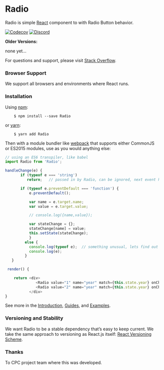 # Radio

Radio is simple [React] component to with Radio Button behavior.

[![Codecov][codecov-badge]][codecov]
[![Discord][discord-badge]][discord]


**Older Versions:**

none yet...

For questions and support, please visit [Stack Overflow](http://stackoverflow.com/questions/tagged/Radio).

### Browser Support

We support all browsers and environments where React runs.

### Installation

Using [npm](https://www.npmjs.com/):
```
    $ npm install --save Radio
```
   or [yarn](https://yarnpkg.com/en/docs/migrating-from-npm):
```
    $ yarn add Radio
```

Then with a module bundler like [webpack](https://webpack.github.io/) that supports either CommonJS or ES2015 modules, use as you would anything else:

```js
// using an ES6 transpiler, like babel
import Radio from 'Radio';

handleChange(e) {
       if (typeof e === 'string')
          return;   // passed in by Radio, can be ignored, next event has target.name

       if (typeof e.preventDefault === 'function') {
           e.preventDefault();

           var name = e.target.name;
           var value = e.target.value;

           // console.log({name,value});

           var stateChange = {};
           stateChange[name] = value;
           this.setState(stateChange);
           }
         else {
           console.log(typeof e);  // something unusual, lets find out
           console.log(e);
         }
   }

 render() {

    return <div>
              <Radio value="1" name="year" match={this.state.year} onChange={this.handleChange} />Year 1
              <Radio value="2" name="year" match={this.state.year} onChange={this.handleChange} />Year 2
           </div>
}
```


See more in the [Introduction](/docs/Introduction.md), [Guides](/docs/guides/README.md), and [Examples](/examples).

### Versioning and Stability

We want Radio to be a stable dependency that’s easy to keep current. We take the same approach to versioning as React.js itself: [React Versioning Scheme](https://facebook.github.io/react/blog/2016/02/19/new-versioning-scheme.html).

### Thanks

To CPC project team where this was developed.

[React]: https://facebook.github.io/react
[build-badge]: https://img.shields.io/travis/ReactTraining/react-router/master.svg?style=flat-square
[build]: https://travis-ci.org/ReactTraining/react-router

[npm-badge]: https://img.shields.io/npm/v/react-router.svg?style=flat-square
[npm]: https://www.npmjs.org/package/react-router

[codecov-badge]: https://img.shields.io/codecov/c/github/ReactTraining/react-router/master.svg?style=flat-square
[codecov]: https://codecov.io/gh/ReactTraining/react-router

[discord-badge]: https://img.shields.io/badge/Discord-join%20chat%20%E2%86%92-738bd7.svg?style=flat-square
[discord]: https://discord.gg/0ZcbPKXt5bYaNQ46

